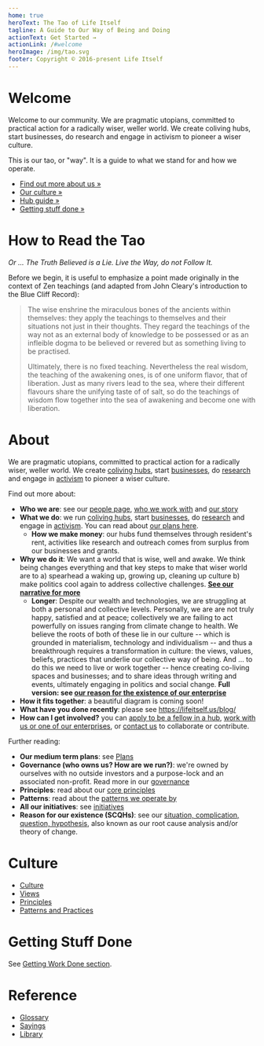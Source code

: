 ```yaml
---
home: true
heroText: The Tao of Life Itself
tagline: A Guide to Our Way of Being and Doing
actionText: Get Started →
actionLink: /#welcome
heroImage: /img/tao.svg
footer: Copyright © 2016-present Life Itself
---
```


# Welcome

Welcome to our community. We are pragmatic utopians, committed to practical action for a radically wiser, weller world. We create coliving hubs, start businesses, do research and engage in activism to pioneer a wiser culture.

This is our tao, or "way". It is a guide to what we stand for and how we operate.

* [Find out more about us &raquo;](#about)
* [Our culture &raquo;](#culture)
* [Hub guide &raquo;](/hubs/)
* [Getting stuff done &raquo;](/#getting-stuff-done)

[hubs]: https://lifeitself.us/hubs/
[businesses]: https://lifeitself.us/businesses/
[research]: https://lifeitself.us/institute/
[activism]: https://lifeitself.us/activism/
[scqh]: /scqh/

# How to Read the Tao

*Or ... The Truth Believed is a Lie. Live the Way, do not Follow It.*

Before we begin, it is useful to emphasize a point made originally in the context of Zen teachings (and adapted from John Cleary's introduction to the Blue Cliff Record):

> The wise enshrine the miraculous bones of the ancients within themselves: they apply the teachings to themselves and their situations not just in their thoughts. They regard the teachings of the way not as an external body of knowledge to be possessed or as an infleible dogma to be believed or revered but as something living to be practised.
> 
> Ultimately, there is no fixed teaching. Nevertheless the real wisdom, the teaching of the awakening ones, is of one uniform flavor, that of liberation. Just as many rivers lead to the sea, where their different flavours share the unifying taste of of salt, so do the teachings of wisdom flow together into the sea of awakening and become one with liberation.

# About

We are pragmatic utopians, committed to practical action for a radically wiser, weller world. We create [coliving hubs][hubs], start [businesses][], do [research][] and engage in [activism][] to pioneer a wiser culture.

Find out more about:

* **Who we are**: see our [people page][people], [who we work with](https://lifeitself.us/collaborators/) and [our story][story]
* **What we do**: we run [coliving hubs][hubs], start [businesses][], do [research][] and engage in [activism][]. You can read about [our plans here][plans].
  * **How we make money**: our hubs fund themselves through resident's rent, activities like research and outreach comes from surplus from our businesses and grants.
* **Why we do it**: We want a world that is wise, well and awake. We think being changes everything and that key steps to make that wiser world are to a) spearhead a waking up, growing up, cleaning up culture b) make politics cool again to address collective challenges. **[See our narrative for more][narrative]**
  * **Longer**: Despite our wealth and technologies, we are struggling at both a personal and collective levels. Personally, we are are not truly happy, satisfied and at peace; collectively we are failing to act powerfully on issues ranging from climate change to health. We believe the roots of both of these lie in our culture -- which is grounded in materialism, technology and individualism -- and thus a breakthrough requires a transformation in culture: the views, values, beliefs, practices that underlie our collective way of being. And ... to do this we need to live or work together -- hence creating co-living spaces and businesses; and to share ideas through writing and events, ultimately engaging in politics and social change. **Full version: see [our reason for the existence of our enterprise][scqh]**
* **How it fits together**: a beautiful diagram is coming soon!
* **What have you done recently**: please see https://lifeitself.us/blog/
* **How can I get involved?** you can [apply to be a fellow in a hub][hubs], [work with us or one of our enterprises](https://lifeitself.us/jobs/), or [contact us](https://lifeitself.us/contact/) to collaborate or contribute.

Further reading:

* **Our medium term plans**: see [Plans](/plans/)
* **Governance (who owns us? How are we run?)**: we're owned by ourselves with no outside investors and a purpose-lock and an associated non-profit. Read more in our [governance](/governance/)
* **Principles**: read about our [core principles](/principles/)
* **Patterns**: read about the [patterns we operate by](/patterns/)
* **All our initiatives**: see [initiatives](/initiatives/)
* **Reason for our existence (SCQHs)**: see our [situation, complication, question, hypothesis][scqh], also known as our root cause analysis and/or theory of change.

[people]: https://lifeitself.us/people/
[story]: https://lifeitself.us/about/story/
[narrative]: /narrative/
[plans]: /plans/

# Culture

* [Culture](/culture/)
* [Views](/views/)
* [Principles](/principles/)
* [Patterns and Practices](/patterns/)

# Getting Stuff Done

See [Getting Work Done section](/getting-stuff-done).

# Reference

* [Glossary](/glossary/)
* [Sayings](/sayings/)
* [Library](/library/)
